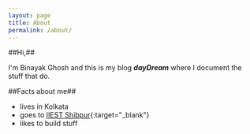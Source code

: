 ```yaml
---
layout: page
title: About
permalink: /about/
---
```


##Hi,##

I'm Binayak Ghosh and this is my blog ***dayDream*** where I document the stuff that do.


##Facts about me##
+ lives in Kolkata
+ goes to [IIEST Shibpur](https://en.wikipedia.org/wiki/Indian_Institute_of_Engineering_Science_and_Technology,_Shibpur){:target="_blank"}
+ likes to build stuff